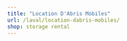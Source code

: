 ```yaml
---
title: "Location D'Abris Mobiles"
url: /laval/location-dabris-mobiles/
shop: storage rental
---
```

